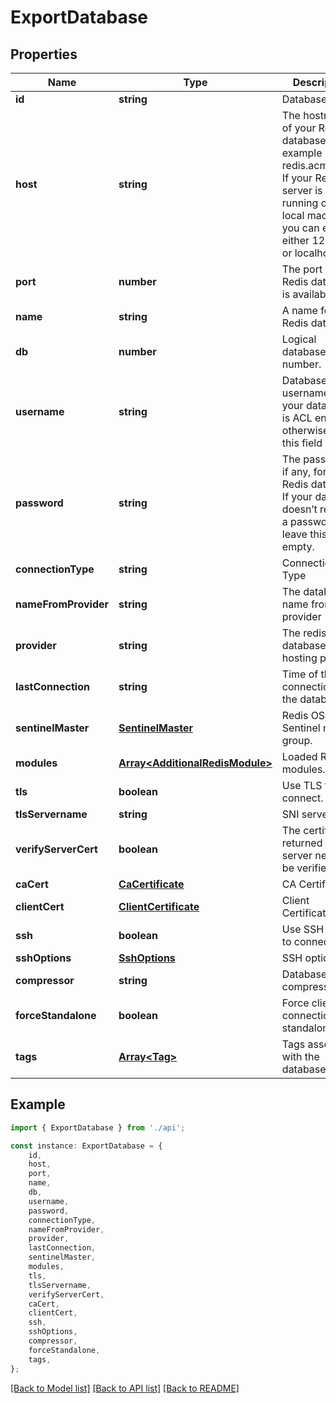 # ExportDatabase


## Properties

Name | Type | Description | Notes
------------ | ------------- | ------------- | -------------
**id** | **string** | Database id. | [default to undefined]
**host** | **string** | The hostname of your Redis database, for example redis.acme.com. If your Redis server is running on your local machine, you can enter either 127.0.0.1 or localhost. | [default to 'localhost']
**port** | **number** | The port your Redis database is available on. | [default to 6379]
**name** | **string** | A name for your Redis database. | [default to undefined]
**db** | **number** | Logical database number. | [optional] [default to undefined]
**username** | **string** | Database username, if your database is ACL enabled, otherwise leave this field empty. | [optional] [default to undefined]
**password** | **string** | The password, if any, for your Redis database. If your database doesn’t require a password, leave this field empty. | [optional] [default to undefined]
**connectionType** | **string** | Connection Type | [default to ConnectionTypeEnum_Standalone]
**nameFromProvider** | **string** | The database name from provider | [optional] [default to undefined]
**provider** | **string** | The redis database hosting provider | [optional] [default to undefined]
**lastConnection** | **string** | Time of the last connection to the database. | [default to undefined]
**sentinelMaster** | [**SentinelMaster**](SentinelMaster.md) | Redis OSS Sentinel master group. | [optional] [default to undefined]
**modules** | [**Array&lt;AdditionalRedisModule&gt;**](AdditionalRedisModule.md) | Loaded Redis modules. | [optional] [default to undefined]
**tls** | **boolean** | Use TLS to connect. | [optional] [default to undefined]
**tlsServername** | **string** | SNI servername | [optional] [default to undefined]
**verifyServerCert** | **boolean** | The certificate returned by the server needs to be verified. | [optional] [default to false]
**caCert** | [**CaCertificate**](CaCertificate.md) | CA Certificate | [optional] [default to undefined]
**clientCert** | [**ClientCertificate**](ClientCertificate.md) | Client Certificate | [optional] [default to undefined]
**ssh** | **boolean** | Use SSH tunnel to connect. | [optional] [default to undefined]
**sshOptions** | [**SshOptions**](SshOptions.md) | SSH options | [optional] [default to undefined]
**compressor** | **string** | Database compressor | [optional] [default to CompressorEnum_None]
**forceStandalone** | **boolean** | Force client connection as standalone | [optional] [default to undefined]
**tags** | [**Array&lt;Tag&gt;**](Tag.md) | Tags associated with the database. | [optional] [default to undefined]

## Example

```typescript
import { ExportDatabase } from './api';

const instance: ExportDatabase = {
    id,
    host,
    port,
    name,
    db,
    username,
    password,
    connectionType,
    nameFromProvider,
    provider,
    lastConnection,
    sentinelMaster,
    modules,
    tls,
    tlsServername,
    verifyServerCert,
    caCert,
    clientCert,
    ssh,
    sshOptions,
    compressor,
    forceStandalone,
    tags,
};
```

[[Back to Model list]](../README.md#documentation-for-models) [[Back to API list]](../README.md#documentation-for-api-endpoints) [[Back to README]](../README.md)
